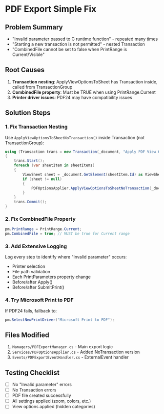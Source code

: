 # PDF Export Simple Fix

## Problem Summary
- "Invalid parameter passed to C runtime function" - repeated many times
- "Starting a new transaction is not permitted" - nested Transaction
- "CombinedFile cannot be set to false when PrintRange is Current/Visible"

## Root Causes
1. **Transaction nesting**: ApplyViewOptionsToSheet has Transaction inside, called from TransactionGroup
2. **CombinedFile property**: Must be TRUE when using PrintRange.Current
3. **Printer driver issues**: PDF24 may have compatibility issues

## Solution Steps

### 1. Fix Transaction Nesting
Use `ApplyViewOptionsToSheetNoTransaction()` inside Transaction (not TransactionGroup):

```csharp
using (Transaction trans = new Transaction(_document, "Apply PDF View Options"))
{
    trans.Start();
    foreach (var sheetItem in sheetItems)
    {
        ViewSheet sheet = _document.GetElement(sheetItem.Id) as ViewSheet;
        if (sheet != null)
        {
            PDFOptionsApplier.ApplyViewOptionsToSheetNoTransaction(_document, sheet, settings);
        }
    }
    trans.Commit();
}
```

### 2. Fix CombinedFile Property
```csharp
pm.PrintRange = PrintRange.Current;
pm.CombinedFile = true; // MUST be true for Current range
```

### 3. Add Extensive Logging
Log every step to identify where "Invalid parameter" occurs:
- Printer selection
- File path validation
- Each PrintParameters property change
- Before/after Apply()
- Before/after SubmitPrint()

### 4. Try Microsoft Print to PDF
If PDF24 fails, fallback to:
```csharp
pm.SelectNewPrintDriver("Microsoft Print to PDF");
```

## Files Modified
1. `Managers/PDFExportManager.cs` - Main export logic
2. `Services/PDFOptionsApplier.cs` - Added NoTransaction version
3. `Events/PDFExportEventHandler.cs` - ExternalEvent handler

## Testing Checklist
- [ ] No "Invalid parameter" errors
- [ ] No Transaction errors  
- [ ] PDF file created successfully
- [ ] All settings applied (zoom, colors, etc.)
- [ ] View options applied (hidden categories)
